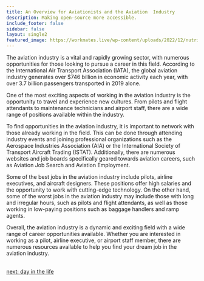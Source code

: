 ```yaml
---
title: An Overview for Aviationists and the Aviation  Industry
description: Making open-source more accessible.
include_footer: false
sidebar: false
layout: single2
featured_image: https://workmates.live/wp-content/uploads/2022/12/nutritionist-5-scaled.jpg
---
```



The aviation industry is a vital and rapidly growing sector, with numerous opportunities for those looking to pursue a career in this field. According to the International Air Transport Association (IATA), the global aviation industry generates over $746 billion in economic activity each year, with over 3.7 billion passengers transported in 2019 alone.

One of the most exciting aspects of working in the aviation industry is the opportunity to travel and experience new cultures. From pilots and flight attendants to maintenance technicians and airport staff, there are a wide range of positions available within the industry.

To find opportunities in the aviation industry, it is important to network with those already working in the field. This can be done through attending industry events and joining professional organizations such as the Aerospace Industries Association (AIA) or the International Society of Transport Aircraft Trading (ISTAT). Additionally, there are numerous websites and job boards specifically geared towards aviation careers, such as Aviation Job Search and Aviation Employment.

Some of the best jobs in the aviation industry include pilots, airline executives, and aircraft designers. These positions offer high salaries and the opportunity to work with cutting-edge technology. On the other hand, some of the worst jobs in the aviation industry may include those with long and irregular hours, such as pilots and flight attendants, as well as those working in low-paying positions such as baggage handlers and ramp agents.

Overall, the aviation industry is a dynamic and exciting field with a wide range of career opportunities available. Whether you are interested in working as a pilot, airline executive, or airport staff member, there are numerous resources available to help you find your dream job in the aviation industry.

<br>
<a href="https://workdojos.com/aviationist/day-in-the-life">next: day in the life</a>
</p>
